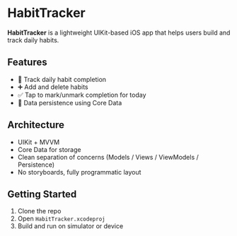 # HabitTracker

**HabitTracker** is a lightweight UIKit-based iOS app that helps users build and track daily habits.

## Features

- 📆 Track daily habit completion
- ➕ Add and delete habits
- ✅ Tap to mark/unmark completion for today
- 💾 Data persistence using Core Data

## Architecture

- UIKit + MVVM
- Core Data for storage
- Clean separation of concerns (Models / Views / ViewModels / Persistence)
- No storyboards, fully programmatic layout

## Getting Started

1. Clone the repo
2. Open `HabitTracker.xcodeproj`
3. Build and run on simulator or device
